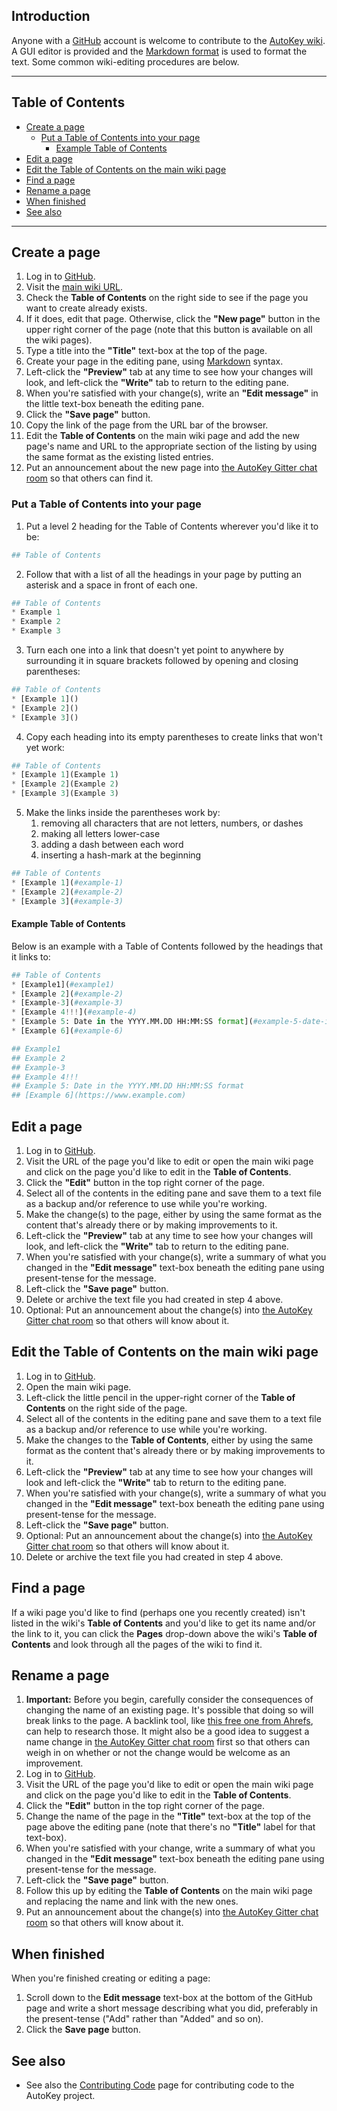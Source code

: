 ## Introduction
Anyone with a [GitHub](https://github.com/) account is welcome to contribute to the [AutoKey wiki](https://github.com/autokey/autokey/wiki). A GUI editor is provided and the [Markdown format](https://docs.github.com/en/get-started/writing-on-github/getting-started-with-writing-and-formatting-on-github/basic-writing-and-formatting-syntax) is used to format the text. Some common wiki-editing procedures are below.

***

## Table of Contents
* [Create a page](#create-a-page)
  * [Put a Table of Contents into your page](#put-a-table-of-contents-into-your-page)
    * [Example Table of Contents](#example-table-of-contents)
* [Edit a page](#edit-a-page)
* [Edit the Table of Contents on the main wiki page](#edit-the-table-of-contents-on-the-main-wiki-page)
* [Find a page](#find-a-page)
* [Rename a page](#rename-a-page)
* [When finished](#when-finished)
* [See also](#see-also)

***

## Create a page
1. Log in to [GitHub](https://github.com/).
2. Visit the [main wiki URL](https://github.com/autokey/autokey/wiki).
3. Check the **Table of Contents** on the right side to see if the page you want to create already exists.
4. If it does, edit that page. Otherwise, click the **"New page"** button in the upper right corner of the page (note that this button is available on all the wiki pages).
5. Type a title into the **"Title"** text-box at the top of the page.
6. Create your page in the editing pane, using [Markdown](https://docs.github.com/en/get-started/writing-on-github/getting-started-with-writing-and-formatting-on-github/basic-writing-and-formatting-syntax) syntax.
7. Left-click the **"Preview"** tab at any time to see how your changes will look, and left-click the **"Write"** tab to return to the editing pane.
8. When you're satisfied with your change(s), write an **"Edit message"** in the little text-box beneath the editing pane.
9. Click the **"Save page"** button.
10. Copy the link of the page from the URL bar of the browser.
11. Edit the **Table of Contents** on the main wiki page and add the new page's name and URL to the appropriate section of the listing by using the same format as the existing listed	entries.
12. Put an announcement about the new page into [the AutoKey Gitter chat room](https://gitter.im/autokey/autokey) so that others can find it.

### Put a Table of Contents into your page
1. Put a level 2 heading for the Table of Contents wherever you'd like it to be:
```python
## Table of Contents
```
2. Follow that with a list of all the headings in your page by putting an asterisk and a space in front of each one.
```python
## Table of Contents
* Example 1
* Example 2
* Example 3
```
3. Turn each one into a link that doesn't yet point to anywhere by surrounding it in square brackets followed by opening and closing parentheses:
```python
## Table of Contents
* [Example 1]()
* [Example 2]()
* [Example 3]()
```
4. Copy each heading into its empty parentheses to create links that won't yet work:
```python
## Table of Contents
* [Example 1](Example 1)
* [Example 2](Example 2)
* [Example 3](Example 3)
```
5. Make the links inside the parentheses work by:
    1. removing all characters that are not letters, numbers, or dashes
    2. making all letters lower-case
    3. adding a dash between each word
    4. inserting a hash-mark at the beginning
```python
## Table of Contents
* [Example 1](#example-1)
* [Example 2](#example-2)
* [Example 3](#example-3)
```
#### Example Table of Contents
Below is an example with a Table of Contents followed by the headings that it links to:
```python
## Table of Contents
* [Example1](#example1)
* [Example 2](#example-2)
* [Example-3](#example-3)
* [Example 4!!!](#example-4)
* [Example 5: Date in the YYYY.MM.DD HH:MM:SS format](#example-5-date-in-the-yyyymmdd-hhmmss-format)
* [Example 6](#example-6)

## Example1
## Example 2
## Example-3
## Example 4!!!
## Example 5: Date in the YYYY.MM.DD HH:MM:SS format
## [Example 6](https://www.example.com)
```

## Edit a page
1. Log in to [GitHub](https://github.com/).
2. Visit the URL of the page you'd like to edit or open the main wiki page and click on the page you'd like to edit in the **Table of Contents**.
3. Click the **"Edit"** button in the top right corner of the page.
4. Select all of the contents in the editing pane and save them to a text file as a backup and/or reference to use while you're working.
5. Make the change(s) to the page, either by using the same format as the content that's already there or by making improvements to it.
6. Left-click the **"Preview"** tab at any time to see how your changes will look, and left-click the **"Write"** tab to return to the editing pane.
7. When you're satisfied with your change(s), write a summary of what you changed in the **"Edit message"** text-box beneath the editing pane using present-tense for the message.
8. Left-click the **"Save page"** button.
9. Delete or archive the text file you had created in step 4 above.
10. Optional: Put an announcement about the change(s) into [the AutoKey Gitter chat room](https://gitter.im/autokey/autokey) so that others will know about it.

## Edit the Table of Contents on the main wiki page
1. Log in to [GitHub](https://github.com/).
2. Open the main wiki page.
3. Left-click the little pencil in the upper-right corner of the **Table of Contents** on the right side of the page.
4. Select all of the contents in the editing pane and save them to a text file as a backup and/or reference to use while you're working.
5. Make the changes to the **Table of Contents**, either by using the same format as the content that's already there or by making improvements to it.
6. Left-click the **"Preview"** tab at any time to see how your changes will look and left-click the **"Write"** tab to return to the editing pane.
7. When you're satisfied with your change(s), write a summary of what you changed in the **"Edit message"** text-box beneath the editing pane using present-tense for the message.
8. Left-click the **"Save page"** button.
9. Optional: Put an announcement about the change(s) into [the AutoKey Gitter chat room](https://gitter.im/autokey/autokey) so that others will know about it.
10. Delete or archive the text file you had created in step 4 above.

## Find a page
If a wiki page you'd like to find (perhaps one you recently created) isn't listed in the wiki's **Table of Contents** and you'd like to get its name and/or the link to it, you can click the **Pages** drop-down above the wiki's **Table of Contents** and look through all the pages of the wiki to find it.

## Rename a page
1. **Important:** Before you begin, carefully consider the consequences of changing the name of an existing page. It's possible that doing so will break links to the page. A backlink tool, like [this free one from Ahrefs](https://ahrefs.com/backlink-checker), can help to research those. It might also be a good idea to suggest a name change in [the AutoKey Gitter chat room](https://gitter.im/autokey/autokey) first so that others can weigh in on whether or not the change would be welcome as an improvement. 
2. Log in to [GitHub](https://github.com/).
3. Visit the URL of the page you'd like to edit or open the main wiki page and click on the page you'd like to edit in the **Table of Contents**.
4. Click the **"Edit"** button in the top right corner of the page.
5. Change the name of the page in the **"Title"** text-box at the top of the page above the editing pane (note that there's no **"Title"** label for that text-box).
6. When you're satisfied with your change, write a summary of what you changed in the **"Edit message"** text-box beneath the editing pane using present-tense for the message.
7. Left-click the **"Save page"** button.
8. Follow this up by editing the **Table of Contents** on the main wiki page and replacing the name and link with the new ones.
9. Put an announcement about the change(s) into [the AutoKey Gitter chat room](https://gitter.im/autokey/autokey) so that others will know about it.

## When finished
When you're finished creating or editing a page:
1. Scroll down to the **Edit message** text-box at the bottom of the GitHub page and write a short message describing what you did, preferably in the present-tense ("Add" rather than "Added" and so on).
2. Click the **Save page** button.

## See also
* See also the [Contributing Code](https://github.com/autokey/autokey/wiki/Contributing-code) page for contributing code to the AutoKey project.
